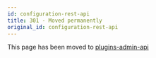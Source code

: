 ```yaml
---
id: configuration-rest-api
title: 301 - Moved permanently
original_id: configuration-rest-api
---
```

This page has been moved to [plugins-admin-api](plugins-admin-api)
